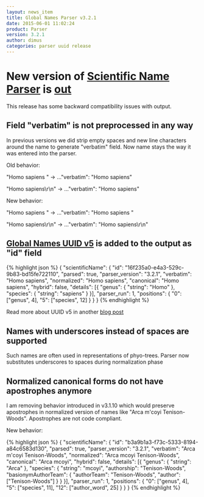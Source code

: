 ```yaml
---
layout: news_item
title: Global Names Parser v3.2.1
date: 2015-06-01 11:02:24
product: Parser
version: 3.2.1
author: dimus
categories: parser uuid release
---
```


New version of [Scientific Name Parser][parser] is [out][gem]
=============================================================

This release has some backward compatibility issues with output.

Field "verbatim" is not preprocessed in any way
----------------------------------------------------

In previous versions we did strip empty spaces and new line characters around
the name to generate "verbatim" field. Now name stays the way it was entered
into the parser.

Old behavior:

"Homo sapiens    " -> ..."verbatim": "Homo sapiens"

"Homo sapiens\r\n" -> ..."verbatim": "Homo sapiens"

New behavior:

"Homo sapiens    " -> ..."verbatim": "Homo sapiens    "

"Homo sapiens\r\n" -> ..."verbatim": "Homo sapiens\r\n"

[Global Names UUID v5][uuid_blog] is added to the output as "id" field
----------------------------------------------------------------------

{% highlight json %}
{
    "scientificName": {
        "id": "16f235a0-e4a3-529c-9b83-bd15fe722110",
        "parsed": true,
        "parser_version": "3.2.1",
        "verbatim": "Homo sapiens",
        "normalized": "Homo sapiens",
        "canonical": "Homo sapiens",
        "hybrid": false,
        "details": [{
            "genus": {
                "string": "Homo"
            },
            "species": {
                "string": "sapiens"
            }
        }],
        "parser_run": 1,
        "positions": {
            "0": ["genus", 4],
            "5": ["species", 12]
        }
    }
}
{% endhighlight %}

Read more about UUID v5 in another [blog post][uuid_blog]

Names with underscores instead of spaces are supported
------------------------------------------------------

Such names are often used in representations of phyo-trees. Parser now
substitutes underscores to spaces during normalization phase

Normalized canonical forms do not have apostrophes anymore
----------------------------------------------------------

I am removing behavior introduced in v3.1.10 which would preserve apostrophes
in normalized version of names like "Arca m'coyi Tenison-Woods". Apostrophes
are not code compliant.

New behavior:

{% highlight json %}
{
    "scientificName": {
        "id": "b3a9b1a3-f73c-5333-8194-a84c6583d130",
        "parsed": true,
        "parser_version": "3.2.1",
        "verbatim": "Arca m'coyi Tenison-Woods",
        "normalized": "Arca mcoyi Tenison-Woods",
        "canonical": "Arca mcoyi",
        "hybrid": false,
        "details": [{
            "genus": {
                "string": "Arca"
            },
            "species": {
                "string": "mcoyi",
                "authorship": "Tenison-Woods",
                "basionymAuthorTeam": {
                    "authorTeam": "Tenison-Woods",
                    "author": ["Tenison-Woods"]
                }
            }
        }],
        "parser_run": 1,
        "positions": {
            "0": ["genus", 4],
            "5": ["species", 11],
            "12": ["author_word", 25]
        }
    }
}
{% endhighlight %}

[parser]: https://github.com/GlobalNamesArchitecture/biodiversity
[gem]: https://rubygems.org/gems/biodiversity
[uuid_blog]: http://globalnamesarchitecture.github.io/gna/uuid/2015/05/31/gn-uuid-0-5-0.html
